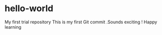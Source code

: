 # hello-world
My first trial repository 
This is my first Git commit .Sounds exciting ! 
Happy learning
